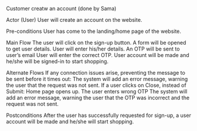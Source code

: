 Customer creatw an account (done by Sama)

Actor (User)
User will create an account on the website.

Pre-conditions
User has come to the landing/home page of the website.

Main Flow
The user will click on the sign-up button.
A form will be opened to get user details.
User will enter his/her details.
An OTP will be sent to user’s email 
User will enter the correct OTP.
User account will be made and he/she will be signed-in to start shopping.

Alternate Flows
If any connection issues arise, preventing the message to be sent before it times out:
The system will add an error message, warning the user that the request was not sent.
If a user clicks on Close, instead of Submit:
Home page opens up.
The user enters wrong OTP
The system will add an error message, warning the user that the OTP was incorrect and the request was not sent.

Postconditions
After the user has successfully requested for sign-up, a user account will be made and he/she will start shopping.
 
